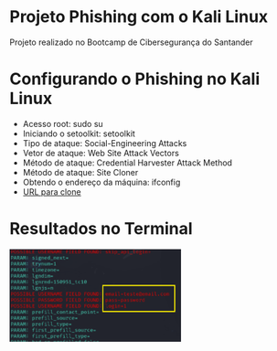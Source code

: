 # Projeto Phishing com o Kali Linux
 Projeto realizado no Bootcamp de Cibersegurança do Santander

# **Configurando o Phishing no Kali Linux**
* Acesso root: sudo su
* Iniciando o setoolkit: setoolkit
* Tipo de ataque: Social-Engineering Attacks
* Vetor de ataque: Web Site Attack Vectors
* Método de ataque: Credential Harvester Attack Method 
* Método de ataque: Site Cloner
* Obtendo o endereço da máquina: ifconfig
* [URL para clone](http://www.facebook.com/)

# **Resultados no Terminal**  
 
 <img src="kali.png" alt="Print do Terminal" width="300"/>
